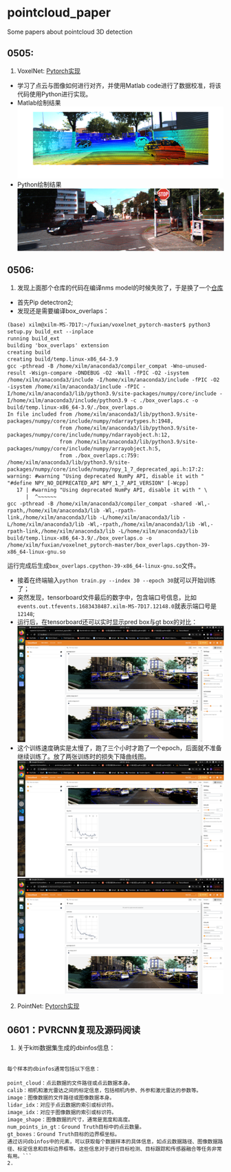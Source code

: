 # pointcloud_paper
Some papers about pointcloud 3D detection  
## 0505:  
1. VoxelNet: [Pytorch实现](https://github.com/skyhehe123/VoxelNet-pytorch)  
- 学习了点云与图像如何进行对齐，并使用Matlab code进行了数据校准，将该代码使用Python进行实现。  
- Matlab绘制结果  
![](https://github.com/XxxuLimei/pointcloud_paper/blob/main/figure/%E5%BE%AE%E4%BF%A1%E5%9B%BE%E7%89%87_20230505203558.png)  
- Python绘制结果  
![](https://github.com/XxxuLimei/pointcloud_paper/blob/main/caliberation_0505/Python/tmp2avsrejr.PNG)  
## 0506:  
1. 发现上面那个仓库的代码在编译nms model的时候失败了，于是换了一个[仓库](https://github.com/RPFey/voxelnet_pytorch)  
- 首先Pip detectron2;  
- 发现还是需要编译box_overlaps：  
```
(base) xilm@xilm-MS-7D17:~/fuxian/voxelnet_pytorch-master$ python3 setup.py build_ext --inplace
running build_ext
building 'box_overlaps' extension
creating build
creating build/temp.linux-x86_64-3.9
gcc -pthread -B /home/xilm/anaconda3/compiler_compat -Wno-unused-result -Wsign-compare -DNDEBUG -O2 -Wall -fPIC -O2 -isystem /home/xilm/anaconda3/include -I/home/xilm/anaconda3/include -fPIC -O2 -isystem /home/xilm/anaconda3/include -fPIC -I/home/xilm/anaconda3/lib/python3.9/site-packages/numpy/core/include -I/home/xilm/anaconda3/include/python3.9 -c ./box_overlaps.c -o build/temp.linux-x86_64-3.9/./box_overlaps.o
In file included from /home/xilm/anaconda3/lib/python3.9/site-packages/numpy/core/include/numpy/ndarraytypes.h:1948,
                 from /home/xilm/anaconda3/lib/python3.9/site-packages/numpy/core/include/numpy/ndarrayobject.h:12,
                 from /home/xilm/anaconda3/lib/python3.9/site-packages/numpy/core/include/numpy/arrayobject.h:5,
                 from ./box_overlaps.c:759:
/home/xilm/anaconda3/lib/python3.9/site-packages/numpy/core/include/numpy/npy_1_7_deprecated_api.h:17:2: warning: #warning "Using deprecated NumPy API, disable it with " "#define NPY_NO_DEPRECATED_API NPY_1_7_API_VERSION" [-Wcpp]
   17 | #warning "Using deprecated NumPy API, disable it with " \
      |  ^~~~~~~
gcc -pthread -B /home/xilm/anaconda3/compiler_compat -shared -Wl,-rpath,/home/xilm/anaconda3/lib -Wl,-rpath-link,/home/xilm/anaconda3/lib -L/home/xilm/anaconda3/lib -L/home/xilm/anaconda3/lib -Wl,-rpath,/home/xilm/anaconda3/lib -Wl,-rpath-link,/home/xilm/anaconda3/lib -L/home/xilm/anaconda3/lib build/temp.linux-x86_64-3.9/./box_overlaps.o -o /home/xilm/fuxian/voxelnet_pytorch-master/box_overlaps.cpython-39-x86_64-linux-gnu.so
```  
运行完成后生成`box_overlaps.cpython-39-x86_64-linux-gnu.so`文件。  
- 接着在终端输入`python train.py --index 30 --epoch 30`就可以开始训练了；  
- 突然发现，tensorboard文件最后的数字中，包含端口号信息，比如`events.out.tfevents.1683438487.xilm-MS-7D17.12148.0`就表示端口号是`12148`;  
- 运行后，在tensorboard还可以实时显示pred box与gt box的对比：  
![](https://github.com/XxxuLimei/pointcloud_paper/blob/main/figure/Screenshot%20from%202023-05-07%2018-22-08.png)  
- 这个训练速度确实是太慢了，跑了三个小时才跑了一个epoch，后面就不准备继续训练了。放了两张训练时的损失下降曲线图。  
![](https://github.com/XxxuLimei/pointcloud_paper/blob/main/figure/Screenshot%20from%202023-05-07%2018-22-22.png)  
![](https://github.com/XxxuLimei/pointcloud_paper/blob/main/figure/Screenshot%20from%202023-05-07%2018-22-28.png)  
2. PointNet: [Pytorch实现](https://github.com/fxia22/pointnet.pytorch)  
## 0601：PVRCNN复现及源码阅读  
1. 关于kitti数据集生成的dbinfos信息：  
```在Kitti数据集中，dbinfos是一个Python列表，每个元素包含了一个数据样本的相关信息。它是用于描述Kitti数据集中每个样本的数据库信息。

每个样本的dbinfos通常包括以下信息：

point_cloud：点云数据的文件路径或点云数据本身。
calib：相机和激光雷达之间的标定信息，包括相机内参、外参和激光雷达的参数等。
image：图像数据的文件路径或图像数据本身。
lidar_idx：对应于点云数据的索引或标识符。
image_idx：对应于图像数据的索引或标识符。
image_shape：图像数据的尺寸，通常是宽度和高度。
num_points_in_gt：Ground Truth目标中的点云数量。
gt_boxes：Ground Truth目标的边界框坐标。
通过访问dbinfos中的元素，可以获取每个数据样本的具体信息，如点云数据路径、图像数据路径、标定信息和目标边界框等。这些信息对于进行目标检测、目标跟踪和传感器融合等任务非常有用。```  
2. 
